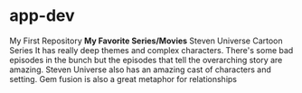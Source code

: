 # app-dev
My First Repository
**My Favorite Series/Movies**
Steven Universe Cartoon Series
It has really deep themes and complex characters. There's some bad episodes in the bunch but the episodes that tell the overarching story are amazing. Steven Universe also has an amazing cast of characters and setting. Gem fusion is also a great metaphor for relationships
